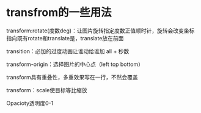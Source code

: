 # transfrom的一些用法

transform:rotate(度数deg)：让图片旋转指定度数正值顺时针，旋转会改变坐标指向既有rotate和translate是，translate放在前面

transition：必加的过度动画让谁动给谁加 all + 秒数

transform-origin：选择图片的中心点（left top bottom）

transform具有重叠性，多重效果写在一行，不然会覆盖

transform：scale使目标等比缩放

Opacioty透明度0-1

